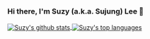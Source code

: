 ### Hi there, I'm Suzy (a.k.a. Sujung) Lee 👋

<a href="https://github.com/anuraghazra/github-readme-stats">
  <img align="center" src="https://github-readme-stats.vercel.app/api?username=codethecoffee&show_icons=true&theme=radical" alt="Suzy's github stats" />
</a>
<a href="https://github.com/anuraghazra/github-readme-stats">
  <img align="center" src="https://github-readme-stats.vercel.app/api/top-langs/?username=codethecoffee&layout=compact&theme=radical&hide=html" alt="Suzy's top languages"/>
</a>
